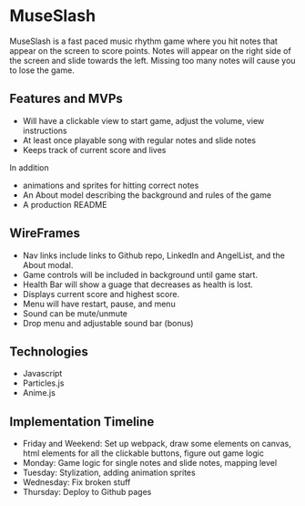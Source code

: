 # MuseSlash
MuseSlash is a fast paced music rhythm game where you hit notes that appear on the screen to score points. Notes will appear on the right side of the screen and slide towards the left. Missing too many notes will cause you to lose the game.

## Features and MVPs
- Will have a clickable view to start game, adjust the volume, view instructions
- At least once playable song with regular notes and slide notes
- Keeps track of current score and lives

In addition
- animations and sprites for hitting correct notes
- An About model describing the background and rules of the game
- A production README

## WireFrames

- Nav links include links to Github repo, LinkedIn and AngelList, and the About modal.
- Game controls will be included in background until game start.
- Health Bar will show a guage that decreases as health is lost.
- Displays current score and highest score.
- Menu will have restart, pause, and menu
- Sound can be mute/unmute
- Drop menu and adjustable sound bar (bonus)

## Technologies
- Javascript
- Particles.js
- Anime.js

## Implementation Timeline
- Friday and Weekend: Set up webpack, draw some elements on canvas, html elements for all the clickable buttons, figure out game logic
- Monday: Game logic for single notes and slide notes, mapping level
- Tuesday: Stylization, adding animation sprites
- Wednesday: Fix broken stuff
- Thursday: Deploy to Github pages
